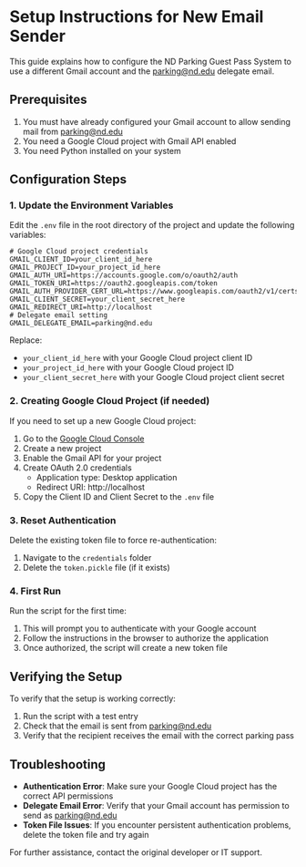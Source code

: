 # Setup Instructions for New Email Sender

This guide explains how to configure the ND Parking Guest Pass System to use a different Gmail account and the parking@nd.edu delegate email.

## Prerequisites

1. You must have already configured your Gmail account to allow sending mail from parking@nd.edu
2. You need a Google Cloud project with Gmail API enabled
3. You need Python installed on your system

## Configuration Steps

### 1. Update the Environment Variables

Edit the `.env` file in the root directory of the project and update the following variables:

```
# Google Cloud project credentials
GMAIL_CLIENT_ID=your_client_id_here
GMAIL_PROJECT_ID=your_project_id_here
GMAIL_AUTH_URI=https://accounts.google.com/o/oauth2/auth
GMAIL_TOKEN_URI=https://oauth2.googleapis.com/token
GMAIL_AUTH_PROVIDER_CERT_URL=https://www.googleapis.com/oauth2/v1/certs
GMAIL_CLIENT_SECRET=your_client_secret_here
GMAIL_REDIRECT_URI=http://localhost
# Delegate email setting
GMAIL_DELEGATE_EMAIL=parking@nd.edu
```

Replace:

- `your_client_id_here` with your Google Cloud project client ID
- `your_project_id_here` with your Google Cloud project ID
- `your_client_secret_here` with your Google Cloud project client secret

### 2. Creating Google Cloud Project (if needed)

If you need to set up a new Google Cloud project:

1. Go to the [Google Cloud Console](https://console.cloud.google.com/)
2. Create a new project
3. Enable the Gmail API for your project
4. Create OAuth 2.0 credentials
   - Application type: Desktop application
   - Redirect URI: http://localhost
5. Copy the Client ID and Client Secret to the `.env` file

### 3. Reset Authentication

Delete the existing token file to force re-authentication:

1. Navigate to the `credentials` folder
2. Delete the `token.pickle` file (if it exists)

### 4. First Run

Run the script for the first time:

1. This will prompt you to authenticate with your Google account
2. Follow the instructions in the browser to authorize the application
3. Once authorized, the script will create a new token file

## Verifying the Setup

To verify that the setup is working correctly:

1. Run the script with a test entry
2. Check that the email is sent from parking@nd.edu
3. Verify that the recipient receives the email with the correct parking pass

## Troubleshooting

- **Authentication Error**: Make sure your Google Cloud project has the correct API permissions
- **Delegate Email Error**: Verify that your Gmail account has permission to send as parking@nd.edu
- **Token File Issues**: If you encounter persistent authentication problems, delete the token file and try again

For further assistance, contact the original developer or IT support.
